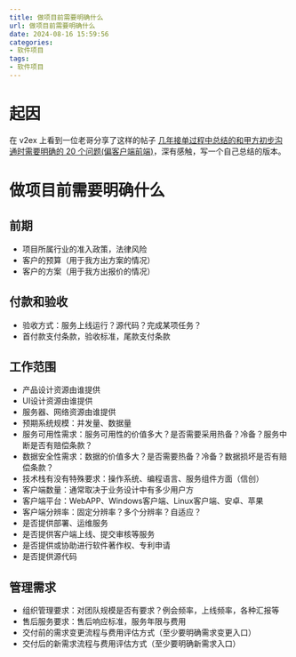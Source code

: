```yaml
---
title: 做项目前需要明确什么
url: 做项目前需要明确什么
date: 2024-08-16 15:59:56
categories:
- 软件项目
tags:
- 软件项目
---
```


# 起因

在 v2ex 上看到一位老哥分享了这样的帖子 [几年接单过程中总结的和甲方初步沟通时需要明确的 20 个问题(偏客户端前端)](https://www.v2ex.com/t/1065514)，深有感触，写一个自己总结的版本。

<!-- more -->

# 做项目前需要明确什么

## 前期

- 项目所属行业的准入政策，法律风险
- 客户的预算（用于我方出方案的情况）
- 客户的方案（用于我方出报价的情况）

## 付款和验收

- 验收方式：服务上线运行？源代码？完成某项任务？
- 首付款支付条款，验收标准，尾款支付条款

## 工作范围

- 产品设计资源由谁提供
- UI设计资源由谁提供
- 服务器、网络资源由谁提供
- 预期系统规模：并发量、数据量
- 服务可用性需求：服务可用性的价值多大？是否需要采用热备？冷备？服务中断是否有赔偿条款？
- 数据安全性需求：数据的价值多大？是否需要热备？冷备？数据损坏是否有赔偿条款？
- 技术栈有没有特殊要求：操作系统、编程语言、服务组件方面（信创）
- 客户端数量：通常取决于业务设计中有多少用户方
- 客户端平台：WebAPP、Windows客户端、Linux客户端、安卓、苹果
- 客户端分辨率：固定分辨率？多个分辨率？自适应？
- 是否提供部署、运维服务
- 是否提供客户端上线、提交审核等服务
- 是否提供或协助进行软件著作权、专利申请
- 是否提供源代码

## 管理需求

- 组织管理要求：对团队规模是否有要求？例会频率，上线频率，各种汇报等
- 售后服务要求：售后响应标准，服务年限与费用
- 交付前的需求变更流程与费用评估方式（至少要明确需求变更入口）
- 交付后的新需求流程与费用评估方式（至少要明确新需求入口）